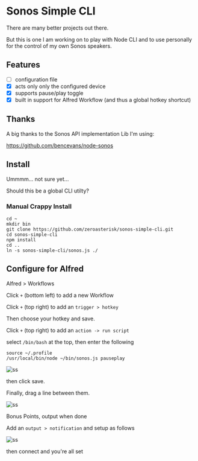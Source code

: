 # Sonos Simple CLI

There are many better projects out there.

But this is one I am working on to play with Node CLI
and to use personally for the control of my own Sonos speakers.

## Features

- [ ] configuration file
- [x] acts only only the configured device
- [x] supports pause/play toggle
- [x] built in support for Alfred Workflow (and thus a global hotkey shortcut)

## Thanks

A big thanks to the Sonos API implementation Lib I'm using:

https://github.com/bencevans/node-sonos

## Install

Ummmm... not sure yet...

Should this be a global CLI utilty?

### Manual Crappy Install

    cd ~
    mkdir bin
    git clone https://github.com/zeroasterisk/sonos-simple-cli.git
    cd sonos-simple-cli
    npm install
    cd ..
    ln -s sonos-simple-cli/sonos.js ./

## Configure for Alfred

Alfred > Workflows

Click `+` (bottom left) to add a new Workflow

Click `+` (top right) to add an `trigger > hotkey`

Then choose your hotkey and save.

Click `+` (top right) to add an `action -> run script`

select `/bin/bash` at the top, then enter the following

    source ~/.profile
    /usr/local/bin/node ~/bin/sonos.js pauseplay

![ss](http://puu.sh/gY1g3/6b3971535b.png)

then click save.

Finally, drag a line between them.

![ss](http://puu.sh/gY1hB/33dd7b1162.png)

Bonus Points, output when done

Add an `output > notification` and setup as follows

![ss](http://puu.sh/gY211/4eaa413cdf.png)

then connect and you're all set
